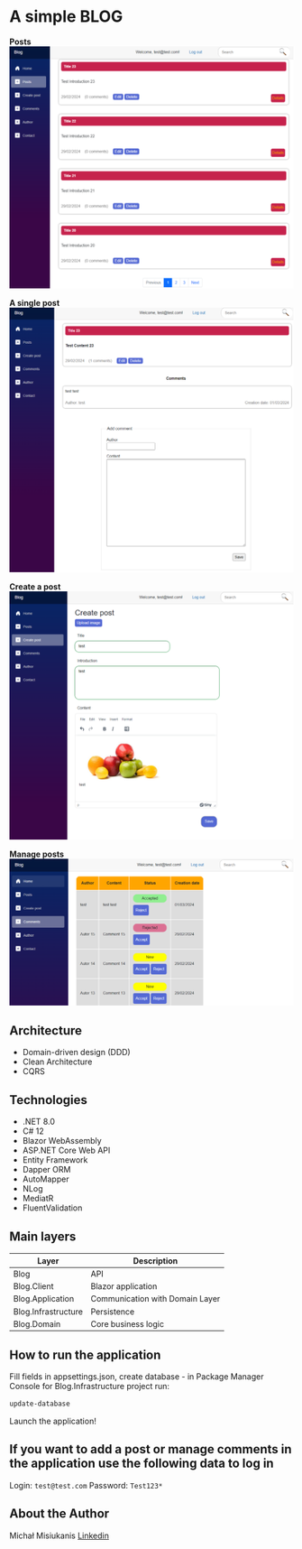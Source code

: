 # A simple BLOG

**Posts**
![blog](screen1.png)

**A single post**
![blog](screen2.png)

**Create a post**
![blog](screen3.png)

**Manage posts**
![blog](screen4.png)

## Architecture

- Domain-driven design (DDD)
- Clean Architecture
- CQRS

## Technologies
- .NET 8.0
- C# 12
- Blazor WebAssembly
- ASP.NET Core Web API
- Entity Framework
- Dapper ORM
- AutoMapper
- NLog
- MediatR
- FluentValidation


## Main layers

| Layer | Description |
| ------ | ------ |
| Blog | API |
| Blog.Client | Blazor application |
| Blog.Application | Communication with Domain Layer |
| Blog.Infrastructure | Persistence |
| Blog.Domain | Core business logic |


## How to run the application
Fill fields in appsettings.json, create database - in Package Manager Console for Blog.Infrastructure project run:
```sh
update-database
```
Launch the application!


## If you want to add a post or manage comments in the application use the following data to log in
Login:
`test@test.com`
Password:
`Test123*`


## About the Author
Michał Misiukanis
[Linkedin](https://www.linkedin.com/in/micha%C5%82-misiukanis-875129119/)

